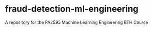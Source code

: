 # fraud-detection-ml-engineering
A repository for the PA2595 Machine Learning Engineering BTH Course

